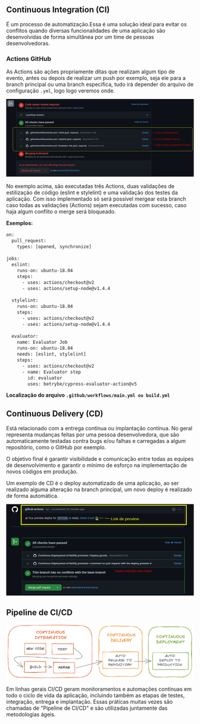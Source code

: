 ## Continuous Integration (CI)

É um processo de automatização.Essa é uma solução ideal para evitar os conflitos quando diversas funcionalidades de uma aplicação são desenvolvidas de forma simultânea por um time de pessoas desenvolvedoras.

### Actions GitHub
As Actions são ações propriamente ditas que realizam algum tipo de evento, antes ou depois de realizar um push por exemplo, seja ele para a branch principal ou uma branch especifica, tudo irá depender do arquivo de configuração `.yml`, logo logo veremos onde.

![actions](./.imgs/github_actions1.png)

No exemplo acima, são executadas três Actions, duas validações de estilização de código (eslint e stylelint) e uma validação dos testes da aplicação. Com isso implementado só será possível mergear esta branch caso todas as validações (Actions) sejam executadas com sucesso, caso haja algum conflito o merge será bloqueado.

**Exemplos:**

```
on:
  pull_request:
    types: [opened, synchronize]

jobs:
  eslint:
    runs-on: ubuntu-18.04
    steps:
      - uses: actions/checkout@v2
      - uses: actions/setup-node@v1.4.4

  stylelint:
    runs-on: ubuntu-18.04
    steps:
      - uses: actions/checkout@v2
      - uses: actions/setup-node@v1.4.4

  evaluator:
    name: Evaluator Job
    runs-on: ubuntu-18.04
    needs: [eslint, stylelint]
    steps:
      - uses: actions/checkout@v2
      - name: Evaluator step
        id: evaluator
        uses: betrybe/cypress-evaluator-action@v5
```

**Localização do arquivo `.github/workflows/main.yml ou build.yml`**

## Continuous Delivery (CD)
Está relacionado com a entrega contínua ou implantação contínua. No geral representa mudanças feitas por uma pessoa desenvolvedora, que são automaticamente testadas contra bugs e/ou falhas e carregadas a algum repositório, como o GitHub por exemplo.

O objetivo final é garantir visibilidade e comunicação entre todas as equipes de desenvolvimento e garantir o mínimo de esforço na implementação de novos códigos em produção.

Um exemplo de CD é o deploy automatizado de uma aplicação, ao ser realizado alguma alteração na branch principal, um novo deploy é realizado de forma automática.

![actions](./.imgs/github_actions2.png)

## Pipeline de CI/CD

![pipeline](./.imgs/pipeline.png)

Em linhas gerais CI/CD geram monitoramentos e automações contínuas em todo o ciclo de vida da aplicação, incluindo também as etapas de testes, integração, entrega e implantação. Essas práticas muitas vezes são chamadas de "Pipeline de CI/CD" e são utilizadas juntamente das metodologias ágeis.